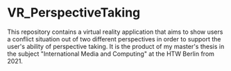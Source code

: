 # VR_PerspectiveTaking
This repository contains a virtual reality application that aims to show users a conflict situation out of two different perspectives in order to support the user's ability of perspective taking. It is the product of my master's thesis in the subject "International Media and Computing" at the HTW Berlin from 2021.

